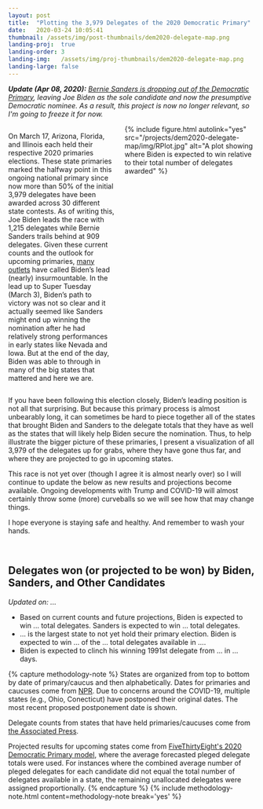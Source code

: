 ```yaml
---
layout: post
title:  "Plotting the 3,979 Delegates of the 2020 Democratic Primary"
date:   2020-03-24 10:05:41
thumbnail: /assets/img/post-thumbnails/dem2020-delegate-map.png
landing-proj:  true
landing-order: 3
landing-img:   /assets/img/proj-thumbnails/dem2020-delegate-map.png
landing-large: false
---
```


***Update (Apr 08, 2020):** [Bernie Sanders is dropping out of the Democratic Primary](https://www.nytimes.com/2020/04/08/us/politics/bernie-sanders-drops-out.html), leaving Joe Biden as the sole candidate and now the presumptive Democratic nominee. As a result, this project is now no longer relevant, so I'm going to freeze it for now.*

<div class='columns two'>
    <div class='column' style="width: calc(45% - 15px);">
        <p>On March 17, Arizona, Florida, and Illinois each held their respective 2020 primaries elections. These state primaries marked the halfway point in this ongoing national primary since now more than 50% of the initial 3,979 delegates have been awarded across 30 different state contests. As of writing this, Joe Biden leads the race with 1,215 delegates while Bernie Sanders trails behind at 909 delegates. Given these current counts and the outlook for upcoming primaries, <a href="https://www.economist.com/united-states/2020/03/19/joe-biden-builds-an-insurmountable-lead">many</a> <a href="https://fivethirtyeight.com/features/election-update-bidens-delegate-lead-is-now-nearly-insurmountable/">outlets</a> have called Biden’s lead (nearly) insurmountable. In the lead up to Super Tuesday (March 3), Biden’s path to victory was not so clear and it actually seemed like Sanders might end up winning the nomination after he had relatively strong performances in early states like Nevada and Iowa. But at the end of the day, Biden was able to through in many of the big states that mattered and here we are.</p>
    </div>
    <div class='column' style="width: calc(55% - 15px);">
        {% include figure.html autolink="yes" src="/projects/dem2020-delegate-map/img/RPlot.jpg" alt="A plot showing where Biden is expected to win relative to their total number of delegates awarded" %}
    </div>
</div>

If you have been following this election closely, Biden’s leading position is not all that surprising. But because this primary process is almost unbearably long, it can sometimes be hard to piece together all of the states that brought Biden and Sanders to the delegate totals that they have as well as the states that will likely help Biden secure the nomination. Thus, to help illustrate the bigger picture of these primaries, I present a visualization of all 3,979 of the delegates up for grabs, where they have gone thus far, and where they are projected to go in upcoming states. 

This race is not yet over (though I agree it is almost nearly over) so I will continue to update the below as new results and projections become available. Ongoing developments with Trump and COVID-19 will almost certainly throw some (more) curveballs so we will see how that may change things.

I hope everyone is staying safe and healthy. And remember to wash your hands.

<br />

<div id="dem2020-title">
    <h2>Delegates won (or projected to be won) by <span class="biden-count">Biden</span>, <span class="sanders-count">Sanders</span>, and <span class="other-count">Other Candidates</span></h2>
    <p style="margin-bottom: 10px;"><i>Updated on: <span id="update-date">...</span></i></p>
</div>

* Based on current counts and future projections, Biden is expected to win <span id="biden-total-del">...</span> total delegates. Sanders is expected to win <span id="sanders-total-del">...</span> total delegates.
* <span id="largest-remaining-state">...</span> is the largest state to not yet hold their primary election. Biden is expected to win <span id="biden-largest-remaining-state-del">...</span> of the <span id="largest-remaining-state-total-del">...</span> total delegates available in <span id="largest-remaining-state">...</span>.
* Biden is expected to clinch his winning 1991st delegate from <span id="winning-del-state">...</span> in <span id="winning-del-state-days">...</span> days.

<div id="dem2020-container"></div>

{% capture methodology-note %}
States are organized from top to bottom by date of primary/caucus and then alphabetically. Dates for primaries and caucuses come from <a href="https://www.npr.org/2020/02/10/799979293/how-many-delegates-do-the-2020-presidential-democratic-candidates-have">NPR</a>. Due to concerns around the COVID-19, multiple states (e.g., Ohio, Conecticut) have postponed their original dates. The most recent proposed postponement date is shown.

Delegate counts from states that have held primaries/caucuses come from <a href="https://interactives.ap.org/delegate-tracker/">the Associated Press</a>. 

Projected results for upcoming states come from <a href="https://projects.fivethirtyeight.com/2020-primary-forecast/">FiveThirtyEight's 2020 Democratic Primary model</a>, where the average forecasted pleged delegate totals were used. For instances where the combined average number of pleged delegates for each candidate did not equal the total number of delegates available in a state, the remaining unallocated delegates were assigned proportionally.
{% endcapture %}
{% include methodology-note.html content=methodology-note break='yes' %}

<link rel="stylesheet" href="/projects/dem2020-delegate-map/css/main.style.css" />
<script src='/projects/dem2020-delegate-map/js/main.js'></script>


